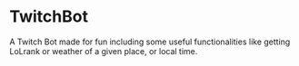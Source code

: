 # TwitchBot

A Twitch Bot made for fun including some useful functionalities like getting LoLrank or weather of a given place, or local time. 
